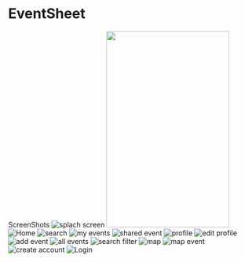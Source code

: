 # EventSheet
ScreenShots
![splach screen](https://user-images.githubusercontent.com/47791578/129800270-0fd61c28-d889-482e-befb-43434c4c5463.jpeg)
<img src="https://user-images.githubusercontent.com/47791578/129800270-0fd61c28-d889-482e-befb-43434c4c5463.jpeg" width="250" height="400">
![Home](https://user-images.githubusercontent.com/47791578/129800292-8165f656-fa5b-449d-912e-391041331567.jpeg)
![search](https://user-images.githubusercontent.com/47791578/129800812-650828aa-b45d-4abb-812b-72579f392d6e.jpeg)
![my events](https://user-images.githubusercontent.com/47791578/129800816-c61314b3-3bcf-4e5b-b89c-61d0ab6a2c14.jpeg)
![shared event](https://user-images.githubusercontent.com/47791578/129800824-a0e35585-57c6-4dfc-a3bb-dc4ca083a5d7.jpeg)
![profile](https://user-images.githubusercontent.com/47791578/129800828-44cf2d11-fcc4-4c16-b457-07fa815e905e.jpeg)
![edit profile](https://user-images.githubusercontent.com/47791578/129800834-71acdb36-cb36-4d5b-8b3a-d5cb0b5f5fb0.jpeg)
![add event](https://user-images.githubusercontent.com/47791578/129800840-a7abc43d-f79d-4a4e-b453-e550591d09b1.jpeg)
![all events](https://user-images.githubusercontent.com/47791578/129800844-7790cdd5-8e1d-4433-80c6-9aba69f7d37d.jpeg)
![search filter](https://user-images.githubusercontent.com/47791578/129800851-d7d8afa4-8726-49fb-86fe-1184add72ea3.jpeg)
![map](https://user-images.githubusercontent.com/47791578/129800853-fdaf5181-19c6-4e87-b05e-f431c4604d97.jpeg)
![map event](https://user-images.githubusercontent.com/47791578/129800858-aa6aeb7e-005b-4dd7-b9b5-d9a5822470b5.jpeg)
![create account](https://user-images.githubusercontent.com/47791578/129800860-25b21663-6da2-4cfc-89f6-92a24c0d8492.jpeg)
![Login](https://user-images.githubusercontent.com/47791578/129800866-43be4560-0af2-44c9-ab7f-87cef3e57cd3.jpeg)

